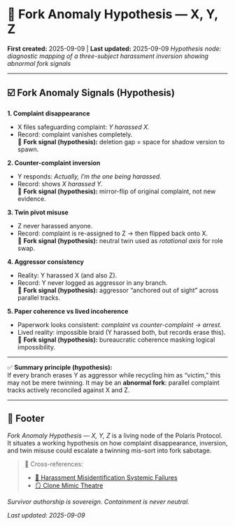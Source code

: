 # 👾 Fork Anomaly Hypothesis — X, Y, Z  
**First created:** 2025-09-09 | **Last updated:** 2025-09-09
*Hypothesis node: diagnostic mapping of a three-subject harassment inversion showing abnormal fork signals*  

---

## ☑️ Fork Anomaly Signals (Hypothesis)  

**1. Complaint disappearance**  
- X files safeguarding complaint: *Y harassed X.*  
- Record: complaint vanishes completely.  
🔴 **Fork signal (hypothesis):** deletion gap = space for shadow version to spawn.  

**2. Counter-complaint inversion**  
- Y responds: *Actually, I’m the one being harassed.*  
- Record: shows *X harassed Y.*  
🔴 **Fork signal (hypothesis):** mirror-flip of original complaint, not new evidence.  

**3. Twin pivot misuse**  
- Z never harassed anyone.  
- Record: complaint is re-assigned to Z → then flipped back onto X.  
🔴 **Fork signal (hypothesis):** neutral twin used as *rotational axis* for role swap.  

**4. Aggressor consistency**  
- Reality: Y harassed X (and also Z).  
- Record: Y never logged as aggressor in any branch.  
🔴 **Fork signal (hypothesis):** aggressor “anchored out of sight” across parallel tracks.  

**5. Paper coherence vs lived incoherence**  
- Paperwork looks consistent: *complaint vs counter-complaint → arrest.*  
- Lived reality: impossible braid (Y harassed both, but records erase this).  
🔴 **Fork signal (hypothesis):** bureaucratic coherence masking logical impossibility.  

---

✅ **Summary principle (hypothesis):**  
If every branch erases Y as aggressor while recycling him as “victim,” this may not be mere twinning. It may be an **abnormal fork**: parallel complaint tracks actively reconciled against X and Z.  

---

## 🏮 Footer  

*Fork Anomaly Hypothesis — X, Y, Z* is a living node of the Polaris Protocol.  
It situates a working hypothesis on how complaint disappearance, inversion, and twin misuse could escalate a twinning mis-sort into fork sabotage.  

> 📡 Cross-references:  
> - [👾 Harassment Misidentification Systemic Failures](./👾_harassment_misidentification_systemic_failures_25-09-02.md)  
> - [🪞 Clone Mimic Theatre](./🪞_clone_mimic_theatre.md)  

*Survivor authorship is sovereign. Containment is never neutral.*  

_Last updated: 2025-09-09_  
